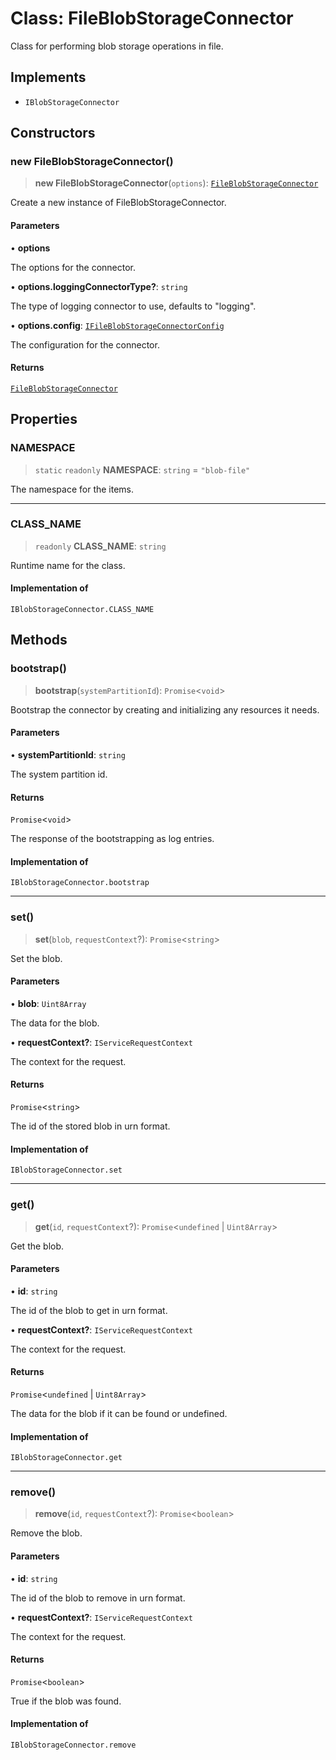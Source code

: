 # Class: FileBlobStorageConnector

Class for performing blob storage operations in file.

## Implements

- `IBlobStorageConnector`

## Constructors

### new FileBlobStorageConnector()

> **new FileBlobStorageConnector**(`options`): [`FileBlobStorageConnector`](FileBlobStorageConnector.md)

Create a new instance of FileBlobStorageConnector.

#### Parameters

• **options**

The options for the connector.

• **options.loggingConnectorType?**: `string`

The type of logging connector to use, defaults to "logging".

• **options.config**: [`IFileBlobStorageConnectorConfig`](../interfaces/IFileBlobStorageConnectorConfig.md)

The configuration for the connector.

#### Returns

[`FileBlobStorageConnector`](FileBlobStorageConnector.md)

## Properties

### NAMESPACE

> `static` `readonly` **NAMESPACE**: `string` = `"blob-file"`

The namespace for the items.

***

### CLASS\_NAME

> `readonly` **CLASS\_NAME**: `string`

Runtime name for the class.

#### Implementation of

`IBlobStorageConnector.CLASS_NAME`

## Methods

### bootstrap()

> **bootstrap**(`systemPartitionId`): `Promise`\<`void`\>

Bootstrap the connector by creating and initializing any resources it needs.

#### Parameters

• **systemPartitionId**: `string`

The system partition id.

#### Returns

`Promise`\<`void`\>

The response of the bootstrapping as log entries.

#### Implementation of

`IBlobStorageConnector.bootstrap`

***

### set()

> **set**(`blob`, `requestContext`?): `Promise`\<`string`\>

Set the blob.

#### Parameters

• **blob**: `Uint8Array`

The data for the blob.

• **requestContext?**: `IServiceRequestContext`

The context for the request.

#### Returns

`Promise`\<`string`\>

The id of the stored blob in urn format.

#### Implementation of

`IBlobStorageConnector.set`

***

### get()

> **get**(`id`, `requestContext`?): `Promise`\<`undefined` \| `Uint8Array`\>

Get the blob.

#### Parameters

• **id**: `string`

The id of the blob to get in urn format.

• **requestContext?**: `IServiceRequestContext`

The context for the request.

#### Returns

`Promise`\<`undefined` \| `Uint8Array`\>

The data for the blob if it can be found or undefined.

#### Implementation of

`IBlobStorageConnector.get`

***

### remove()

> **remove**(`id`, `requestContext`?): `Promise`\<`boolean`\>

Remove the blob.

#### Parameters

• **id**: `string`

The id of the blob to remove in urn format.

• **requestContext?**: `IServiceRequestContext`

The context for the request.

#### Returns

`Promise`\<`boolean`\>

True if the blob was found.

#### Implementation of

`IBlobStorageConnector.remove`
